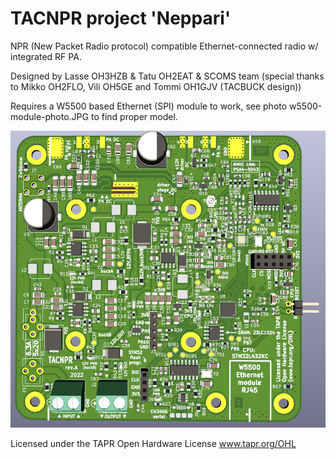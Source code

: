 # TACNPR project 'Neppari'

NPR (New Packet Radio protocol) compatible Ethernet-connected radio w/ integrated RF PA.

Designed by Lasse OH3HZB & Tatu OH2EAT & SCOMS team (special thanks to Mikko OH2FLO, Vili OH5GE and Tommi OH1GJV (TACBUCK design))

Requires a W5500 based Ethernet (SPI) module to work, see photo w5500-module-photo.JPG to find proper model.

![3D](TACNPR-revA-3D-top.jpg)

Licensed under the TAPR Open Hardware License 
www.tapr.org/OHL
